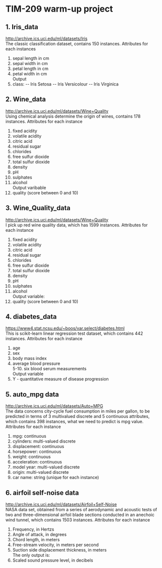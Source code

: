 # TIM-209 warm-up project

## 1. Iris_data
http://archive.ics.uci.edu/ml/datasets/Iris  
The classic classification dataset, contains 150 instances. Attributes for each instances  
1. sepal length in cm 
2. sepal width in cm 
3. petal length in cm 
4. petal width in cm  
Output
5. class:  -- Iris Setosa  -- Iris Versicolour  -- Iris Virginica

## 2. Wine_data
http://archive.ics.uci.edu/ml/datasets/Wine+Quality  
Using chemical analysis determine the origin of wines, contains 178 instances. Attributes for each instance  
1. fixed acidity   
2. volatile acidity   
3. citric acid  
4. residual sugar   
5. chlorides   
6. free sulfur dioxide   
7. total sulfur dioxide   
8. density   
9. pH   
10. sulphates   
11. alcohol   
Output varibable
12. quality (score between 0 and 10)  

## 3. Wine_Quality_data
http://archive.ics.uci.edu/ml/datasets/Wine+Quality  
I pick up red wine quality data, which has 1599 instances. Attributes for each instance  
1. fixed acidity
2. volatile acidity
3. citric acid
4. residual sugar
5. chlorides
6. free sulfur dioxide
7. total sulfur dioxide
8. density
9. pH
10. sulphates
11. alcohol  
Output variable: 
12. quality (score between 0 and 10)

## 4. diabetes_data
https://www4.stat.ncsu.edu/~boos/var.select/diabetes.html  
This is scikit-learn linear regression test dataset, which contains 442 instances. Attributes for each instance  
1. age 
2. sex 
3. body mass index
4. average blood pressure  
5-10. six blood serum measurements  
Output variable  
11. Y - quantitative measure of disease progression  

## 5. auto_mpg data
http://archive.ics.uci.edu/ml/datasets/Auto+MPG  
The data concerns city-cycle fuel consumption in miles per gallon, to be predicted in terms of 3 multivalued discrete and 5 continuous attributes, which contains 398 instances, what we need to predict is mpg value. Attributes for each instance  
1. mpg: continuous 
2. cylinders: multi-valued discrete 
3. displacement: continuous 
4. horsepower: continuous 
5. weight: continuous 
6. acceleration: continuous 
7. model year: multi-valued discrete 
8. origin: multi-valued discrete 
9. car name: string (unique for each instance)

## 6. airfoil self-noise data
http://archive.ics.uci.edu/ml/datasets/Airfoil+Self-Noise  
NASA data set, obtained from a series of aerodynamic and acoustic tests of two and three-dimensional airfoil blade sections conducted in an anechoic wind tunnel, which contains 1503 instances. Attributes for each instance
1. Frequency, in Hertzs  
2. Angle of attack, in degrees   
3. Chord length, in meters  
4. Free-stream velocity, in meters per second   
5. Suction side displacement thickness, in meters   
The only output is:   
6. Scaled sound pressure level, in decibels 



